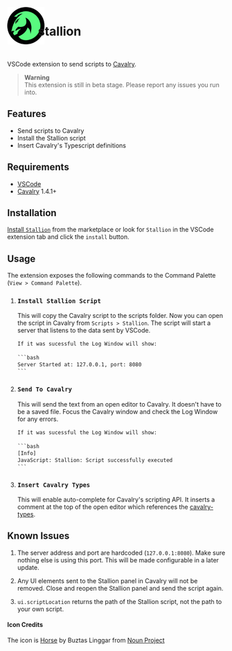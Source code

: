 <img src="./images/icon.png" alt="Stallion icon" align="left" width="86" style="margin-right: -15px;" />

# stallion

<br/>

VSCode extension to send scripts to [Cavalry](https://cavalry.scenegroup.co/).

> **Warning**  
> This extension is still in beta stage. Please report any issues you run into.

## Features

-   Send scripts to Cavalry
-   Install the Stallion script
-   Insert Cavalry's Typescript definitions

## Requirements

-   [VSCode](https://code.visualstudio.com/)
-   [Cavalry](https://cavalry.scenegroup.co/) 1.4.1+

## Installation

[Install `Stallion`](https://marketplace.visualstudio.com/items?itemName=Scenery.cavalry-bridge) from the marketplace or look for `Stallion` in the VSCode extension tab and click the `install` button.

## Usage

The extension exposes the following commands to the Command Palette (`View > Command Palette`).

1.  ### `Install Stallion Script`

    This will copy the Cavalry script to the scripts folder. Now you can open the script in Cavalry from `Scripts > Stallion`. The script will start a server that listens to the data sent by VSCode.

        If it was sucessful the Log Window will show:

        ```bash
        Server Started at: 127.0.0.1, port: 8080
        ```

2.  ### `Send To Cavalry`

    This will send the text from an open editor to Cavalry. It doesn't have to be a saved file. Focus the Cavalry window and check the Log Window for any errors.

        If it was sucessful the Log Window will show:

        ```bash
        [Info]
        JavaScript: Stallion: Script successfully executed
        ```

3.  ### `Insert Cavalry Types`
    This will enable auto-complete for Cavalry's scripting API. It inserts a comment at the top of the open editor which references the [cavalry-types](https://github.com/scenery-io/cavalry-types).

<!-- ## Extension Settings

Include if your extension adds any VS Code settings through the `contributes.configuration` extension point.

For example:

This extension contributes the following settings:

-   `myExtension.enable`: Enable/disable this extension.
-   `myExtension.thing`: Set to `blah` to do something. -->

## Known Issues

1. The server address and port are hardcoded (`127.0.0.1:8080`). Make sure nothing else is using this port. This will be made configurable in a later update.

2. Any UI elements sent to the Stallion panel in Cavalry will not be removed. Close and reopen the Stallion panel and send the script again.

3. `ui.scriptLocation` returns the path of the Stallion script, not the path to your own script.

#### Icon Credits

The icon is [Horse](https://thenounproject.com/icon/horse-2128337/) by Buztas Linggar from [Noun Project](https://thenounproject.com/)
